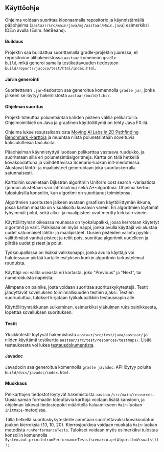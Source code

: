 ## Käyttöohje

Ohjelma voidaan suorittaa kloonaamalla repositorio ja käynnistämällä pääohjelma (<code>aastaar/src/main/java/mj/aastaar/Main.java</code>) esimerkiksi IDE:n avulla (Esim. NetBeans).

#### Buildaus

Projektin saa buildattua suorittamalla gradle-projektin juuressa, eli repositorion alihakemistossa <code>aastaar</code> komennon <code>gradle build</code>, mikä generoi samalla testikattavuuden tiedostoon <code>build/reports/jacoco/test/html/index.html</code>.

#### Jar:in generointi

Suoritettavan <code>.jar</code>-tiedoston saa generoitua komennolla <code>gradle jar</code>, jonka jälkeen se löytyy hakemistosta <code>aastaar/build/libs/</code>.


#### Ohjelman suoritus

Projekti toteuttaa polunetsintää kahden pisteen välillä pelikartoilla. Ohjelmointikieli on Java ja graafinen käyttöliittymä on tehty Java FX:llä.

Ohjelma lukee resurssikansiosta [Moving AI Labs:in 2D Pathfinding Benchmark -karttoja](https://movingai.com/benchmarks/grids.html) ja muuntaa niistä polunetsintään soveltuvia kaksiulotteisia taulukoita.

Pääohjelman käynnistyttyä luodaan pelikarttaa vastaava ruudukko, ja suoritetaan sillä eri polunetsintäalgoritmeja. Kartta on tällä hetkellä kovakoodattuna ja vaihdettavissa Scenario-luokan init-medoteissa. Alustavat lähtö- ja maalipisteet generoidaan joka suorituskerralla satunnaisesti.

Karttoihin sovelletaan Dijkstran algoritmin Uniform cost search -variaatiota (jonoon alustetaan vain lähtösolmu) sekä A*-algoritmia. Ohjelma kertoo tulostuksilla konsoliin, kun algoritmi on suorittanut toimintonsa.

Algoritmien suoritusten jälkeen avataan graafisen käyttöliittymän ikkuna, jossa kartan maasto on visualisoitu kuvaavin värein. Eri algoritmien löytämät lyhyimmät polut, sekä alku- ja maalipisteet ovat meritty kirkkain värein.

Käyttöliittymän oikeassa reunassa on työkalupalkki, jossa kerrotaan käytetyt algoritmit ja värit. Palkissaa on myös nappi, jonka avulla käyttäjä voi alustaa uudet satunnaiset lähtö- ja maalipisteet. Uusien pisteiden valinta pyyhkii välittömästi vanhat pisteet ja reitit pois, suorittaa algoritmit uudelleen ja piirtää uudet pisteet ja polut.

Työkalupalkissa on lisäksi valikkonappi, jonka avulla käyttäjä voi halutessaan piirtää kartalle esityksen kunkin algoritmin tarkastelemat ruuduista.

Käyttäjä voi valita useasta eri kartasta, joko "Previous" ja "Next", tai numeroiduista napeista.

Alimpana on painike, josta voidaan suorittaa suorituskykytestejä. Testit jäädyttävät sovelluksen toiminnallisuuden testien ajaksi. Testien suoriuduttua, tulokset kirjataan työkalupalkkiin testausnapin alle.

Käyttöliittymäikkunan sulkeminen, esimerkiksi yläkulman ruksipainikkeesta, lopettaa sovelluksen suorituksen.

#### Testit

Yksikkötestit löytyvät hakemistosta <code>aastaar/src/test/java/aastaar/</code> ja niiden käyttämä testikartta <code>aastaar/src/test/resources/testmaps/</code>. Lisää testauksesta voi lukea [testausdokumentista](https://github.com/magael/aastaar/blob/master/documentation/testaus.md).

#### Javadoc

Javadocin saa generoitua komennolla <code>gradle javadoc</code>. API löytyy polulta <code>build/docs/javadoc/index.html</code>.

#### Muokkaus

Pelikarttojen tiedostot löytyvät hakemistosta <code>aastaar/src/main/resources</code>. Uusia saman formaatin toteuttavia karttoja voidaan lisätä kansioon, ja ohjelman lukevat tiedostopolut määritellä haluamikseen <code>Main</code>-luokan <code>initMaps</code>-metodissa.

Tällä hetkellä suorituskykytesteille annetaan suoritettavaksi kovakoodatun joukon kierroksia {10, 10, 20}. Kierrosjoukkoa voidaan muokata <code>Main</code>-luokan metodista <code>runPerformanceTests</code>. Tulokset voidaan myös esimerkiksi tulostaa konsoliin komennolla <code>System.out.println(runPerformanceTests(scenario.getAlgorithmVisuals()));</code>.